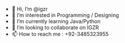 - 👋 Hi, I’m @igzr
- 👀 I’m interested in Programming / Designing
- 🌱 I’m currently learning Java/Python
- 💞️ I’m looking to collaborate on IGZR
- 📫 How to reach me : +92-3485323955

<!---
igzr5/igzr5 is a ✨ special ✨ repository because its `README.md` (this file) appears on your GitHub profile.
You can click the Preview link to take a look at your changes.
--->
